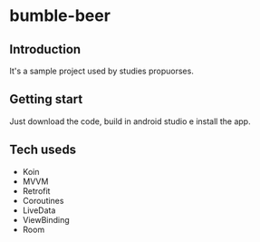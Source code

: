 # bumble-beer

## Introduction

It's a sample project used by studies propuorses.

## Getting start

Just download the code, build in android studio e install the app.

## Tech useds

* Koin
* MVVM
* Retrofit
* Coroutines
* LiveData
* ViewBinding
* Room
